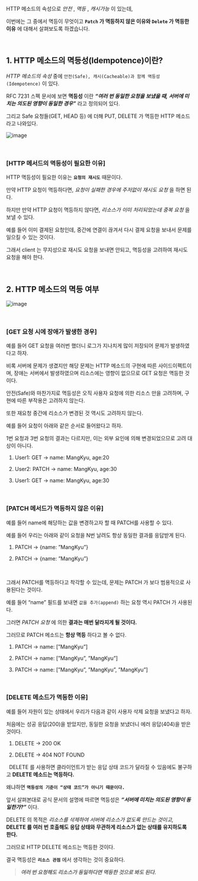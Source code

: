 HTTP 메소드의 속성으로 *안전* , *멱등* , *캐시가능* 이 있는데, 

이번에는 그 중에서 멱등이 무엇이고 **`Patch` 가 멱등하지 않은 이유와 `Delete` 가 멱등한 이유** 에 대해서 살펴보도록 하겠습니다.
 

<br>


## 1. HTTP 메소드의 멱등성(Idempotence)이란?

*HTTP 메소드의 속성* 중에 `안전(Safe), 캐시(Cacheable)과 함께 멱등성(Idempotence)` 이 있다. 

RFC 7231 스펙 문서에 보면 **멱등성** 이란 ***“여러 번 동일한 요청을 보냈을 때, 서버에 미치는 의도된 영향이 동일한 경우”*** 라고 정의되어 있다. 

그리고 Safe 요청들(GET, HEAD 등) 에 더해 PUT, DELETE 가 멱등한 HTTP 메소드라고 나와있다.

![image](https://github.com/lielocks/WIL/assets/107406265/7bff6d8b-a68c-47f1-ba16-b48fdba790bb)


<br>


### [HTTP 메서드의 멱등성이 필요한 이유]

HTTP 멱등성이 필요한 이유는 **`요청의 재시도`** 때문이다. 

만약 HTTP 요청이 멱등하다면, *요청이 실패한 경우에 주저없이 재시도 요청* 을 하면 된다. 

하지만 만약 HTTP 요청이 멱등하지 않다면, *리소스가 이미 처리되었는데 중복 요청* 을 보낼 수 있다. 

예를 들어 이미 결제된 요청인데, 중간에 연결이 끊겨서 다시 결제 요청을 보내서 문제를 일으킬 수 있는 것이다. 

그래서 client 는 무지성으로 재시도 요청을 보내면 안되고, 멱등성을 고려하여 재시도 요청을 해야 한다.
 

<br>


## 2. HTTP 메소드의 멱등 여부

![image](https://github.com/lielocks/WIL/assets/107406265/94b4eb56-37db-480e-9d26-d151da7c3e1a)


<br>


### [GET 요청 시에 장애가 발생한 경우]

예를 들어 GET 요청을 여러번 했더니 로그가 지나치게 많이 저장되어 문제가 발생하였다고 하자. 

비록 서버에 문제가 생겼지만 해당 문제는 HTTP 메소드의 구현에 따른 사이드이펙트이며, 장애는 서버에서 발생하였으며 리소스에는 영향이 없으므로 GET 요청은 멱등한 것이다.

안전(Safe)와 마찬가지로 멱등성은 오직 사용자 요청에 의한 리소스 만을 고려하며, 구현에 따른 부작용은 고려하지 않는다. 

또한 재요청 중간에 리소스가 변경된 것 역시도 고려하지 않는다. 

예를 들어 요청이 아래와 같은 순서로 들어왔다고 하자. 

1번 요청과 3번 요청의 결과는 다르지만, 이는 외부 요인에 의해 변경되었으므로 고려 대상이 아니다.

1. User1: GET → name: MangKyu, age:20

2. User2: PATCH → name: MangKyu, age:30

3. User1: GET → name: MangKyu, age:30


<br>


### [PATCH 메서드가 멱등하지 않은 이유]

예를 들어 name에 해당하는 값을 변경하고자 할 때 PATCH를 사용할 수 있다. 

예를 들어 우리는 아래와 같이 요청을 N번 날려도 항상 동일한 결과를 응답받게 된다. 

1. PATCH → {name: ”MangKyu”}

2. PATCH → {name: ”MangKyu”}


<br>


그래서 PATCH를 멱등하다고 착각할 수 있는데, 문제는 PATCH 가 보다 범용적으로 사용된다는 것이다. 

예를 들어 “name” 필드를 보내면 `값을 추가(append)` 하는 요청 역시 PATCH 가 사용된다. 

그러면 *PATCH 요청* 에 의한 **결과는 매번 달라지게 될 것이다.** 

그러므로 PATCH 메소드는 **항상 멱등** 하다고 볼 수 없다.

1. PATCH → name: [”MangKyu”]

2. PATCH → name: [”MangKyu”, ”MangKyu”]

3. PATCH → name: [”MangKyu”, ”MangKyu”, ”MangKyu”]


<br>


### [DELETE 메소드가 멱등한 이유]

예를 들어 자원이 있는 상태에서 우리가 다음과 같이 사용자 삭제 요청을 보냈다고 하자. 

처음에는 성공 응답(200)을 받았지만, 동일한 요청을 보냈더니 에러 응답(404)을 받은 것이다.

1. DELETE → 200 OK

2. DELETE → 404 NOT FOUND

 
DELETE 를 사용하면 클라이언트가 받는 응답 상태 코드가 달라질 수 있음에도 불구하고 **DELETE 메소드는 멱등하다.** 

왜냐하면 **`멱등성의 기준이 “상태 코드”가 아니기 때문이다.`** 

앞서 살펴본대로 공식 문서의 설명에 따르면 멱등성은 ***“서버에 미치는 의도된 영향이 동일한가?”*** 이다. 

DELETE 의 목적은 *리소스를 삭제하여 서버에 리소스가 없도록 만드는 것이고,* **DELETE 를 여러 번 호출해도 응답 상태와 무관하게 리소스가 없는 상태를 유지하도록 한다.** 

그러므로 HTTP DELETE 메소드는 멱등한 것이다.

결국 멱등성은 **`리소스 관점`** 에서 생각하는 것이 중요하다. 

> ***여러 번 요청해도 리소스가 동일하다면 멱등한 것으로 봐도 된다.***
 
